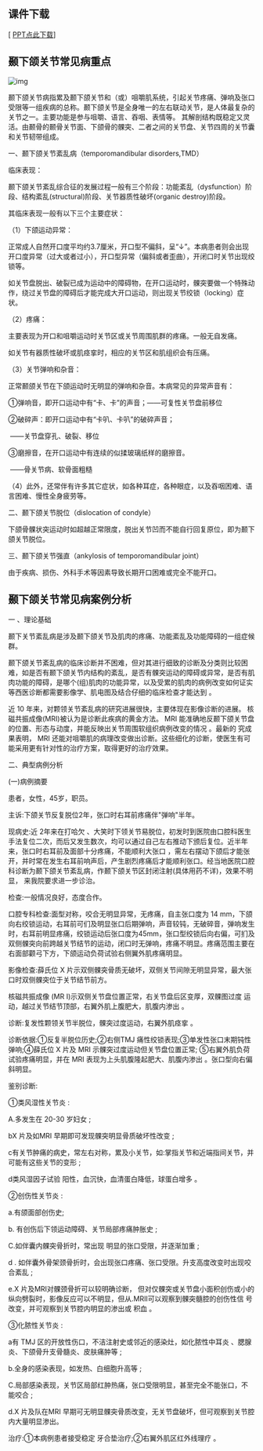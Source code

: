 ##  课件下载

[ <a href='chap03.pptx'>PPT点此下载</a>]

## 颞下颌关节常见病重点

 

![img](https://mmbiz.qpic.cn/mmbiz_jpg/9Hns04Jv9KtcibrwqiaGicWD5TuZv5t9icSQOfRicPAxM11BConbmYIzCLYRZ3NTlTp5DojoyujuGXTadJhYictqIk7g/640?wx_fmt=jpeg&tp=webp&wxfrom=5&wx_lazy=1&wx_co=1)



颞下颌关节病指累及颞下颌关节和（或）咀嚼肌系统，引起关节疼痛、弹响及张口受限等一组疾病的总称。颞下颌关节是全身唯一的左右联动关节，是人体最复杂的关节之一。主要功能是参与咀嚼、语言、吞咽、表情等。 其解剖结构既稳定又灵活。由颞骨的颞骨关节面、下颌骨的髁突、二者之间的关节盘、关节四周的关节囊和关节韧带组成。

一、颞下颌关节紊乱病（temporomandibular disorders,TMD）

临床表现：

 颞下颌关节紊乱综合征的发展过程一般有三个阶段：功能紊乱（dysfunction）阶段、结构紊乱(structural)阶段、关节器质性破坏(organic destroy)阶段。

其临床表现一般有以下三个主要症状：

（1）下颌运动异常：

 正常成人自然开口度平均约3.7厘米，开口型不偏斜，呈“↓”。本病患者则会出现开口度异常（过大或者过小），开口型异常（偏斜或者歪曲），开闭口时关节出现绞锁等。

 如关节盘脱出、破裂已成为运动中的障碍物，在开口运动时，髁突要做一个特殊动作，绕过关节盘的障碍后才能完成大开口运动，则出现关节绞锁（locking）症状。

（2）疼痛：

 主要表现为开口和咀嚼运动时关节区或关节周围肌群的疼痛。一般无自发痛。

如关节有器质性破坏或肌痉挛时，相应的关节区和肌组织会有压痛。

（3）关节弹响和杂音：

 正常颞颌关节在下颌运动时无明显的弹响和杂音。本病常见的异常声音有：

①弹响音，即开口运动中有“卡、卡”的声音；——可复性关节盘前移位

②破碎声：即开口运动中有“卡叭、卡叭”的破碎声音；

​                     ——关节盘穿孔、破裂、移位

③磨擦音，在开口运动中有连续的似揉玻璃纸样的磨擦音。

​                     ——骨关节病、软骨面粗糙 

（4）此外，还常伴有许多其它症状，如各种耳症，各种眼症，以及吞咽困难、语言困难、慢性全身疲劳等。

二、颞下颌关节脱位（dislocation of condyle）

下颌骨髁状突运动时如超越正常限度，脱出关节凹而不能自行回复原位，即为颞下颌关节脱位。

三、颞下颌关节强直（ankylosis of temporomandibular joint）

由于疾病、损伤、外科手术等因素导致长期开口困难或完全不能开口。

## 颞下颌关节常见病案例分析

 一 、理论基础

颞下关节紊乱病是涉及颞下颌关节及肌肉的疼痛、功能紊乱及功能障碍的一组症候群。

颞下颌关节紊乱病的临床诊断并不困难，但对其进行细致的诊断及分类则比较困难，如是否有颞下颌关节内结构的紊乱，是否有髁突运动的障碍或异常，是否有肌肉功能的障碍，是哪个(组)肌肉的功能异常，以及受累的肌肉的病例改变如何证实等西医诊断都需要影像学、肌电图及结合仔细的临床检查才能达到 。

近 10 年来，对颗领关节紊乱病的研究进展很快，主要体现在影像诊断的进展。 核磁共振成像(MRI)被认为是诊断此疾病的黄金方法。 MRI 能准确地反颞下颌关节盘的位置、形态与动度，并能反映出关节周围软组织病例改变的情况 。最新的 究成果表明， MRI 还能对咀嚼肌的病理改变做出诊断。这些细化的诊断，使医生有可能采用更有针对性的治疗方案，取得更好的治疗效果。

二、典型病例分析

 (一)病例摘要

 患者，女性，45岁，职员。

主诉:下颌关节反复脱位2年，张口时右耳前疼痛伴"弹响"半年。

现病史:近 2年来在打哈欠 、大笑时下领关节易脱位，初发时到医院由口腔科医生手法复位二次，而后又发生数次，均可以通过自己左右推动下颁后复位。近半年来，张口时右耳前及面部十分疼痛，不能顺利大张口 ，需左右摆动下颌后才能张开，并时常在发生右耳前响声后，产生剧烈疼痛后才能顺利张口。经当地医院口腔科诊断为颞下颌关节紊乱病，作颞下颌关节区封闭注射(具体用药不详)，效果不明显， 来我院要求进一步诊治。

检查:一般情况良好，态度合作。

口腔专科检查:面型对称，咬合无明显异常，无疼痛，自主张口度为 14 mm，下颌向右绞锁运动，右耳前可们及明显张口后期弹响，声音较钝，无破碎音，弹响发生时，右耳前明显疼痛，绞锁运动后张口度为45mm，张口型绞锁后向右偏，可扪及双侧髁突向前跨越关节结节的运动，闭口时无弹响，疼痛不明显。疼痛范围主要在右面部颧弓下方，下颌运动负荷试验右侧翼外肌疼痛明显。

影像检查:薛氏位 X 片示双侧髁突骨质无破坏，双侧关节间隙无明显异常，最大张口时双侧髁突位于关节结节前方。

核磁共振成像 (MR I)示双侧关节盘位置正常，右关节盘后区变厚，双髁图过度 运动，越过关节结节顶部，右翼外肌上腹肥大，肌腹内渗出 。

诊断:复发性颗领关节半脱位，髁突过度运动，右翼外肌痉挛 。

诊断依据:①反复半脱位历史;②右侧TMJ 痛性绞锁表现;③单发性张口末期钝性弹响;④薛氏位 X 片及 MRI 示髁突过度运动但关节盘位置正常; ⑤右翼外肌负荷试验疼痛明显，并在 MRI 表现为上头肌腹隆起肥大、肌腹内渗出 。张口型向右偏斜明显。

鉴别诊断:

①类风湿性关节炎 :

A.多发生在 20-30 岁妇女 ;

bX 片及如MRI 早期即可发现髁突明显骨质破坏性改变 ;

c有关节肿痛的病史，常左右对称，累及小关节，如:掌指关节和近端指间关节，并可能有这些关节的变形  ;

d类风湿因子试验 阳性，血沉快，血清蛋白降低，球蛋白增多 。

②创伤性关节炎 :

a.有颌面部创伤史; 

b. 有创伤后下领运动障碍、关节局部疼痛肿胀史 ;

C.如伴囊内髁突骨折时，常出现 明显的张口受限，并逐渐加重 ;

d . 如伴囊外骨架颈骨折时，会出现张口疼痛、张口受限。升支高度改变时出现咬合紊乱 ;

e.X 片及MRI对髁颈骨折可以较明确诊断， 但对仅髁突或关节盘小面积创伤或小的纵向劈裂时，影像反应可以不明显，但从.MRII可以观察到髁突髓腔的创伤性信 号改变，并可观察到关节腔内明显的渗出或 积血 。

③化脓性关节炎 : 

a有 TMJ 区的开放性伤口，不洁注射史或邻近的感染灶，如化脓性中耳炎 、腮腺炎、下颌骨升支骨髓炎、皮肤痛肿等  ;

b.全身的感染表现，如发热、白细胞升高等 ;

C.局部感染表现，关节区局部红肿热痛，张口受限明显，甚至完全不能张口，不能咬合 ;

d.X 片及队在MRI 早期可无明显髁突骨质改变，无关节盘破坏，但可观察到关节腔内大量明显渗出。

治疗:①本病例患者接受稳定 牙合垫治疗;②右翼外肌区红外线理疗 。